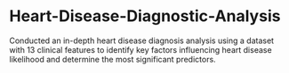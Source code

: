# Heart-Disease-Diagnostic-Analysis
Conducted an in-depth heart disease diagnosis analysis using a dataset with 13 clinical features to identify key factors influencing heart disease likelihood and determine the most significant predictors.

